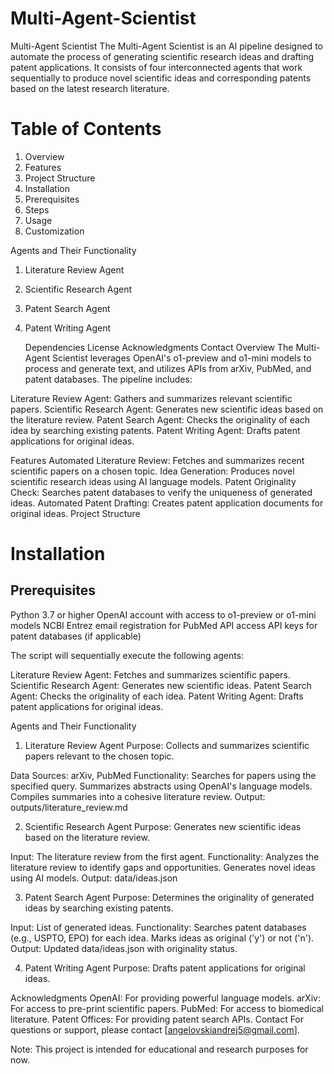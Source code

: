 # Multi-Agent-Scientist

Multi-Agent Scientist
The Multi-Agent Scientist is an AI pipeline designed to automate the process of generating scientific research ideas and drafting patent applications. It consists of four interconnected agents that work sequentially to produce novel scientific ideas and corresponding patents based on the latest research literature.

# Table of Contents
1. Overview
2. Features
3. Project Structure
4. Installation
5. Prerequisites
6. Steps
7. Usage
8. Customization

Agents and Their Functionality
1. Literature Review Agent
2. Scientific Research Agent
3. Patent Search Agent
4. Patent Writing Agent

    Dependencies
    License
    Acknowledgments
    Contact
    Overview
    The Multi-Agent Scientist leverages OpenAI's o1-preview and o1-mini models to process and generate text, and utilizes APIs from arXiv, PubMed, and patent databases. The pipeline includes:

Literature Review Agent: Gathers and summarizes relevant scientific papers.
Scientific Research Agent: Generates new scientific ideas based on the literature review.
Patent Search Agent: Checks the originality of each idea by searching existing patents.
Patent Writing Agent: Drafts patent applications for original ideas.

Features
Automated Literature Review: Fetches and summarizes recent scientific papers on a chosen topic.
Idea Generation: Produces novel scientific research ideas using AI language models.
Patent Originality Check: Searches patent databases to verify the uniqueness of generated ideas.
Automated Patent Drafting: Creates patent application documents for original ideas.
Project Structure

# Installation
## Prerequisites
Python 3.7 or higher
OpenAI account with access to o1-preview or o1-mini models
NCBI Entrez email registration for PubMed API access
API keys for patent databases (if applicable)

The script will sequentially execute the following agents:

Literature Review Agent: Fetches and summarizes scientific papers.
Scientific Research Agent: Generates new scientific ideas.
Patent Search Agent: Checks the originality of each idea.
Patent Writing Agent: Drafts patent applications for original ideas.


Agents and Their Functionality
1. Literature Review Agent
Purpose: Collects and summarizes scientific papers relevant to the chosen topic.

Data Sources: arXiv, PubMed
Functionality:
Searches for papers using the specified query.
Summarizes abstracts using OpenAI's language models.
Compiles summaries into a cohesive literature review.
Output: outputs/literature_review.md

2. Scientific Research Agent
Purpose: Generates new scientific ideas based on the literature review.

Input: The literature review from the first agent.
Functionality:
Analyzes the literature review to identify gaps and opportunities.
Generates novel ideas using AI models.
Output: data/ideas.json

3. Patent Search Agent
Purpose: Determines the originality of generated ideas by searching existing patents.

Input: List of generated ideas.
Functionality:
Searches patent databases (e.g., USPTO, EPO) for each idea.
Marks ideas as original ('y') or not ('n').
Output: Updated data/ideas.json with originality status.

4. Patent Writing Agent
Purpose: Drafts patent applications for original ideas.

Acknowledgments
OpenAI: For providing powerful language models.
arXiv: For access to pre-print scientific papers.
PubMed: For access to biomedical literature.
Patent Offices: For providing patent search APIs.
Contact
For questions or support, please contact [angelovskiandrej5@gmail.com].

Note: This project is intended for educational and research purposes for now. 